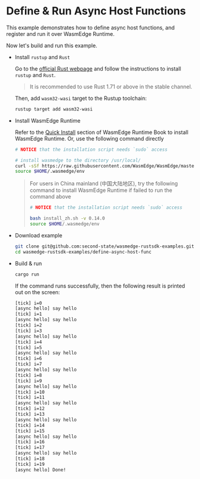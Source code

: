 # Define & Run Async Host Functions

This example demonstrates how to define async host functions, and register and run it over WasmEdge Runtime.

Now let's build and run this example.

- Install `rustup` and `Rust`

  Go to the [official Rust webpage](https://www.rust-lang.org/tools/install) and follow the instructions to install `rustup` and `Rust`.

  > It is recommended to use Rust 1.71 or above in the stable channel.

  Then, add `wasm32-wasi` target to the Rustup toolchain:

  ```bash
  rustup target add wasm32-wasi
  ```

- Install WasmEdge Runtime

  Refer to the [Quick Install](https://wasmedge.org/book/en/quick_start/install.html#quick-install) section of WasmEdge Runtime Book to install WasmEdge Runtime. Or, use the following command directly

  ```bash
  # NOTICE that the installation script needs `sudo` access

  # install wasmedge to the directory /usr/local/
  curl -sSf https://raw.githubusercontent.com/WasmEdge/WasmEdge/master/utils/install.sh | bash -s -- -v 0.14.0
  source $HOME/.wasmedge/env
  ```

  > For users in China mainland (中国大陆地区), try the following command to install WasmEdge Runtime if failed to run the command above
  >
  > ```bash
  > # NOTICE that the installation script needs `sudo` access
  >
  > bash install_zh.sh -v 0.14.0
  > source $HOME/.wasmedge/env
  > ```

- Download example

  ```bash
  git clone git@github.com:second-state/wasmedge-rustsdk-examples.git
  cd wasmedge-rustsdk-examples/define-async-host-func
  ```

- Build & run

  ```bash
  cargo run
  ```

  If the command runs successfully, then the following result is printed out on the screen:

  ```bash
  [tick] i=0
  [async hello] say hello
  [tick] i=1
  [async hello] say hello
  [tick] i=2
  [tick] i=3
  [async hello] say hello
  [tick] i=4
  [tick] i=5
  [async hello] say hello
  [tick] i=6
  [tick] i=7
  [async hello] say hello
  [tick] i=8
  [tick] i=9
  [async hello] say hello
  [tick] i=10
  [tick] i=11
  [async hello] say hello
  [tick] i=12
  [tick] i=13
  [async hello] say hello
  [tick] i=14
  [tick] i=15
  [async hello] say hello
  [tick] i=16
  [tick] i=17
  [async hello] say hello
  [tick] i=18
  [tick] i=19
  [async hello] Done!
  ```

